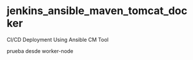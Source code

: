 # jenkins_ansible_maven_tomcat_docker
CI/CD Deployment Using Ansible CM Tool

prueba desde worker-node


